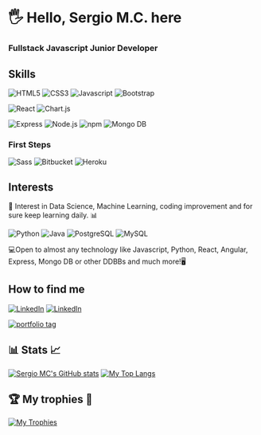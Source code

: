 # 🖐 Hello, Sergio M.C. here
### Fullstack Javascript Junior Developer

## Skills

![HTML5](https://img.shields.io/badge/HTML5-E34F26?style=for-the-badge&logo=html5&logoColor=white&labelColor=101010)
![CSS3](https://img.shields.io/badge/CSS3-1572B6?style=for-the-badge&logo=css3&logoColor=white&labelColor=101010)
![Javascript](https://img.shields.io/badge/JavaScript-F7DF1E?style=for-the-badge&logo=javascript&logoColor=white&labelColor=101010)
![Bootstrap](https://img.shields.io/badge/Bootstrap-7952B3?style=for-the-badge&logo=bootstrap&logoColor=white&labelColor=101010)

![React](https://img.shields.io/badge/React-61DAFB?style=for-the-badge&logo=react&logoColor=white&labelColor=101010)
![Chart.js](https://img.shields.io/badge/Chart.js-FF6384?style=for-the-badge&logo=Chart.js&logoColor=white&labelColor=101010)

![Express](https://img.shields.io/badge/Express-000000?style=for-the-badge&logo=express&logoColor=white&labelColor=101010)
![Node.js](https://img.shields.io/badge/Node.JS-339933?style=for-the-badge&logo=node.js&logoColor=white&labelColor=101010)
![npm](https://img.shields.io/badge/npm-CB3837?style=for-the-badge&logo=npm&logoColor=white&labelColor=101010)
![Mongo DB](https://img.shields.io/badge/MongoDB-47A248?style=for-the-badge&logo=mongodb&logoColor=white&labelColor=101010)

### First Steps

![Sass](https://img.shields.io/badge/Sass-CC6699?style=for-the-badge&logo=sass&logoColor=white&labelColor=101010)
![Bitbucket](https://img.shields.io/badge/Bitbucket-0052CC?style=for-the-badge&logo=bitbucket&logoColor=white&labelColor=101010)
![Heroku](https://img.shields.io/badge/Heroku-430098?style=for-the-badge&logo=heroku&logoColor=white&labelColor=101010)


## Interests
📍 Interest in Data Science, Machine Learning, coding improvement and for sure keep learning daily. 📊

![Python](https://img.shields.io/badge/Language-Python-3776AB?logo=Python&style=flat?logoColor=flat)
![Java](https://img.shields.io/badge/Language-Java-007396?logo=Java&style=flat)
![PostgreSQL](https://img.shields.io/badge/DDBB-PostgreSQL-336791?logo=PostgreSQL&style=flat)
![MySQL](https://img.shields.io/badge/DDBB-MySQL-4479A1?logo=MySQL&style=flat)

💻Open to almost any technology like Javascript, Python, React, Angular, Express, Mongo DB or other DDBBs and much more!🖥

## How to find me

[![LinkedIn](https://img.shields.io/badge/LinkedIn-Sergio_MC_(SPANISH)-0077B5?style=for-the-badge&logo=linkedin&logoColor=white&labelColor=101010)](https://www.linkedin.com/in/sergio-martinez-cuesta)
[![LinkedIn](https://img.shields.io/badge/LinkedIn-Sergio_MC_(ENGLISH)-0077B5?style=for-the-badge&logo=linkedin&logoColor=white&labelColor=101010)](https://www.linkedin.com/in/sergio-martinez-cuesta/?locale=en_US)

<a href="https://ssergiomc.github.io/" target="_blank" ><img src="https://img.shields.io/badge/Portfolio-Sergio_M.C._(ENGLISH)-001db5?style=for-the-badge&logo=GitHub&logoColor=white&labelColor=181717" alt="portfolio tag"></a>

## 📊 Stats 📈

[![Sergio MC's GitHub stats](https://github-readme-stats.vercel.app/api?username=Ssergiomc&show_icons=true&theme=algolia)](https://github.com/anuraghazra/github-readme-stats)
[![My Top Langs](https://github-readme-stats.vercel.app/api/top-langs/?username=Ssergiomc&layout=compact)](https://github.com/anuraghazra/github-readme-stats)

## 🏆 My trophies 🥇

[![My Trophies](https://github-profile-trophy.vercel.app/?username=Ssergiomc&theme=darkhub&margin-w=10)](https://github.com/ryo-ma/github-profile-trophy)


<!---
Ssergiomc/Ssergiomc is a ✨ special ✨ repository because its `README.md` (this file) appears on your GitHub profile.
You can click the Preview link to take a look at your changes.
--->
